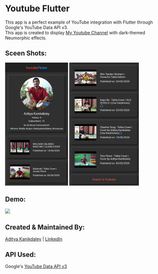 # Youtube Flutter 

This app is a perfect example of YouTube integration with Flutter through Google's YouTube Data API v3. <br>
This app is created to display [My Youtube Channel](https://www.youtube.com/channel/UCFeodEXsVCtxbqFPZwiQniQ) with dark-themed Neumorphic effects.

## Sceen Shots:
<img src="https://github.com/AdityaKanikdaley/YoutubeFlutter/blob/master/git_IMG/img_01.jpg" height="400" />    <img src="https://github.com/AdityaKanikdaley/YoutubeFlutter/blob/master/git_IMG/img_02.jpg" height="400" />

## Demo:
<img src="https://github.com/AdityaKanikdaley/YoutubeFlutter/blob/master/git_IMG/img_gif.gif" height="400" />

## Created & Maintained By:
[Aditya Kanikdaley](https://github.com/AdityaKanikdaley) | [LinkedIn](https://www.linkedin.com/in/aditya-kanikdaley-471452190/)

## API Used:
Google's [YouTube Data API v3](https://console.cloud.google.com/apis/library/youtube.googleapis.com?project=rising-area-317709)
